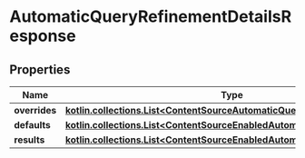 
# AutomaticQueryRefinementDetailsResponse

## Properties
Name | Type | Description | Notes
------------ | ------------- | ------------- | -------------
**overrides** | [**kotlin.collections.List&lt;ContentSourceAutomaticQueryRefinement&gt;**](git/workplace-search-kotlin/openapi-generator/docs/ContentSourceAutomaticQueryRefinement.md) |  | 
**defaults** | [**kotlin.collections.List&lt;ContentSourceEnabledAutomaticQueryRefinement&gt;**](git/workplace-search-kotlin/openapi-generator/docs/ContentSourceEnabledAutomaticQueryRefinement.md) |  | 
**results** | [**kotlin.collections.List&lt;ContentSourceEnabledAutomaticQueryRefinement&gt;**](git/workplace-search-kotlin/openapi-generator/docs/ContentSourceEnabledAutomaticQueryRefinement.md) |  | 



